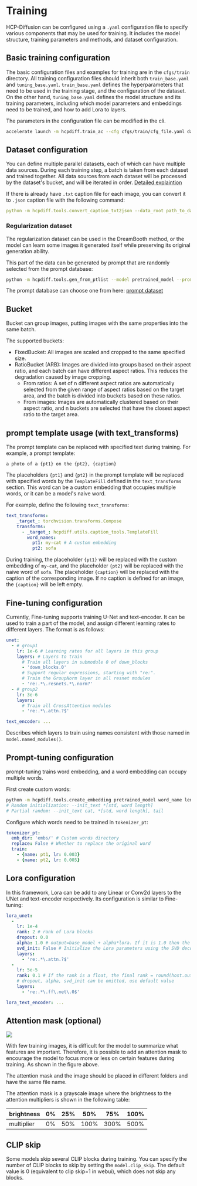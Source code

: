 # Training

HCP-Diffusion can be configured using a ```.yaml``` configuration file to specify various components that may be used for training.
It includes the model structure, training parameters and methods, and dataset configuration.

## Basic training configuration

The basic configuration files and examples for training are in the ```cfgs/train``` directory.
All training configuration files should inherit both ```train_base.yaml``` and ```tuning_base.yaml```.
```train_base.yaml``` defines the hyperparameters that need to be used in the training stage, and the configuration of the dataset.
On the other hand, ```tuning_base.yaml``` defines the model structure and its training parameters,
including which model parameters and embeddings need to be trained, and how to add Lora to layers.

The parameters in the configuration file can be modified in the cli.
```bash
accelerate launch -m hcpdiff.train_ac --cfg cfgs/train/cfg_file.yaml data.dataset1.batch_size=2 seed=1919810
```

## Dataset configuration

You can define multiple parallel datasets, each of which can have multiple data sources. During each training step, a batch is taken from each dataset and trained together.
All data sources from each dataset will be processed by the dataset's bucket, and will be iterated in order.
[Detailed explaintion](cfg.md#dataset-configurations)

If there is already have ```.txt``` caption file for each image, 
you can convert it to ```.json``` caption file with the following command:
```yaml
python -m hcpdiff.tools.convert_caption_txt2json --data_root path_to_dataset
```

### Regularization dataset
The regularization dataset can be used in the DreamBooth method, or the model can learn some images it generated itself while preserving its original generation ability.

This part of the data can be generated by prompt that are randomly selected from the prompt database:
```bash
python -m hcpdiff.tools.gen_from_ptlist --model pretrained_model --prompt_file prompt_dataset.parquet --out_dir images_output_dir
```

The prompt database can choose one from here: [prompt dataset](https://huggingface.co/datasets/7eu7d7/HCP-Diffusion-datas/tree/main)

## Bucket
Bucket can group images, putting images with the same properties into the same batch.

The supported buckets:
+ FixedBucket: All images are scaled and cropped to the same specified size.
+ RatioBucket (ARB): Images are divided into groups based on their aspect ratio, and each batch can have different aspect ratios. This reduces the degradation caused by image cropping.
    + From ratios: A set of n different aspect ratios are automatically selected from the given range of aspect ratios based on the target area, and the batch is divided into buckets based on these ratios.
    + From images: Images are automatically clustered based on their aspect ratio, and n buckets are selected that have the closest aspect ratio to the target area.

## prompt template usage (with text_transforms)
The prompt template can be replaced with specified text during training.
For example, a prompt template:

```a photo of a {pt1} on the {pt2}, {caption}```

The placeholders ```{pt1}``` and ```{pt2}``` in the prompt template will be replaced with specified words by the ```TemplateFill``` defined in the ```text_transforms``` section. 
This word can be a custom embedding that occupies multiple words, or it can be a model's naive word.

For example, define the following ```text_transforms```:
```yaml
text_transforms:
    _target_: torchvision.transforms.Compose
    transforms:
      - _target_: hcpdiff.utils.caption_tools.TemplateFill
        word_names:
          pt1: my-cat # A custom embedding
          pt2: sofa
```
During training, the placeholder ```{pt1}``` will be replaced with the custom embedding of ```my-cat```,
and the placeholder ```{pt2}``` will be replaced with the naive word of ```sofa```. 
The placeholder ```{caption}``` will be replaced with the caption of the corresponding image.
If no caption is defined for an image, the ```{caption}``` will be left empty.

## Fine-tuning configuration
Currently, Fine-tuning supports training U-Net and text-encoder. It can be used to train a part of the model, and assign different learning rates to different layers. The format is as follows:
```yaml
unet:
  - # group1
    lr: 1e-6 # Learning rates for all layers in this group
    layers: # Layers to train
      # Train all layers in submodule 0 of down_blocks
      - 'down_blocks.0'
      # Support regular expressions, starting with "re:".
      # Train the GroupNorm layer in all resnet modules
      - 're:.*\.resnets.*\.norm?'
  - # group2
    lr: 3e-6
    layers:
      # Train all CrossAttention modules
      - 're:.*\.attn.?$'

text_encoder: ...
```
Describes which layers to train using names consistent with those named in ```model.named_modules()```.

## Prompt-tuning configuration
prompt-tuning trains word embedding, and a word embedding can occupy multiple words.

First create custom words:
```bash
python -m hcpdiff.tools.create_embedding pretrained_model word_name length_of_word [--init_text initial_text]
# Random initialization: --init_text *[std, word length]
# Partial random: --init_text cat, *[std, word length], tail
```

Configure which words need to be trained in ```tokenizer_pt```:
```yaml
tokenizer_pt:
  emb_dir: 'embs/' # Custom words directory
  replace: False # Whether to replace the original word
  train: 
    - {name: pt1, lr: 0.003}
    - {name: pt2, lr: 0.005}
```

## Lora configuration
In this framework, Lora can be add to any Linear or Conv2d layers to the UNet and text-encoder respectively.
Its configuration is similar to Fine-tuning:
```yaml
lora_unet:
  -
    lr: 1e-4
    rank: 2 # rank of Lora blocks
    dropout: 0.0
    alpha: 1.0 # output=base_model + alpha*lora. If it is 1.0 then the final alpha is 1/rank
    svd_init: False # Initialize the Lora parameters using the SVD decomposition results of the host layer.
    layers:
      - 're:.*\.attn.?$'
  -
    lr: 5e-5
    rank: 0.1 # If the rank is a float, the final rank = round(host.out_channel * rank)
    # dropout, alpha, svd_init can be omitted, use default value
    layers:
      - 're:.*\.ff\.net\.0$'

lora_text_encoder: ...
```

## Attention mask (optional)

![](../imgs/att_map.webp)

With few training images, it is difficult for the model to summarize what features are important.
Therefore, it is possible to add an attention mask to encourage the model to focus more or less on certain features during training.
As shown in the figure above.

The attention mask and the image should be placed in different folders and have the same file name.

The attention mask is a grayscale image where the brightness to the attention multipliers is shown in the following table:

| brightness | 0% | 25% | 50%  | 75%  | 100% |
|------------|----|-----|------|------|------|
| multiplier | 0% | 50% | 100% | 300% | 500% |

## CLIP skip
Some models skip several CLIP blocks during training.
You can specify the number of CLIP blocks to skip by setting the ```model.clip_skip```.
The default value is 0 (equivalent to clip skip=1 in webui), which does not skip any blocks.
